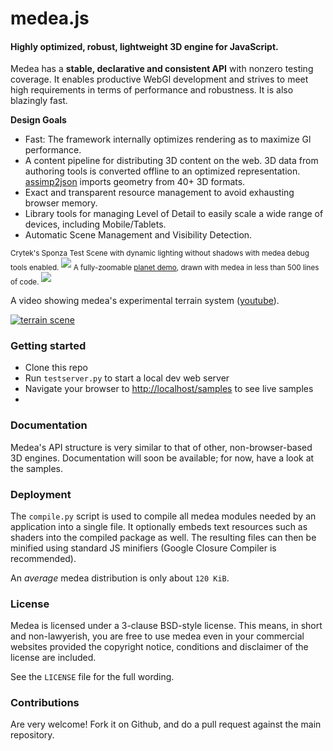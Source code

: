 medea.js
========

#### Highly optimized, robust, lightweight __3D engine for JavaScript__.  ####

Medea has a __stable, declarative and consistent API__ with nonzero testing coverage. It enables productive WebGl development and strives to meet high requirements in terms of performance and robustness. It is also blazingly fast.


**Design Goals**

 - Fast: The framework internally optimizes rendering as to maximize Gl performance.
 - A content pipeline for distributing 3D content on the web. 3D data from authoring tools is converted offline to an optimized representation. <a href="https://github.com/acgessler/assimp2json">assimp2json</a> imports geometry from 40+ 3D formats.
 - Exact and transparent resource management to avoid exhausting browser memory.
 - Library tools for managing Level of Detail to easily scale a wide range of devices, including Mobile/Tablets.
 - Automatic Scene Management and Visibility Detection.
<sub>
Crytek's Sponza Test Scene with dynamic lighting without shadows with medea debug tools enabled.
</sub>
<img src="http://www7.pic-upload.de/19.10.13/bxig953ohjh7.png"> </img>
<sub>
A fully-zoomable <a href="https://github.com/acgessler/webgl-lake">planet demo</a>, drawn with medea in less than 500 lines of code.
</sub>
<img src="https://camo.githubusercontent.com/23d2ea50757555192b605a15f13676b3c76bedc1/687474703a2f2f7331342e64697265637475706c6f61642e6e65742f696d616765732f3134303731302f32396b377338646e2e706e67"> </img>

A video showing medea's experimental terrain system (<a href="http://www.youtube.com/watch?v=VGLvI7iFjsE">youtube</a>).

<a href="http://www.youtube.com/watch?v=VGLvI7iFjsE"><img src="http://acgessler.github.com/medea.js/media/splash1.PNG" alt="terrain scene"></a>

### Getting started ###

 - Clone this repo
 - Run `testserver.py` to start a local dev web server
 - Navigate your browser to <a href="http://localhost/samples">http://localhost/samples</a> to see live samples
 - 
### Documentation ###

Medea's API structure is very similar to that of other, non-browser-based 3D engines. Documentation will soon be available; for now, have a look at the samples.


### Deployment ###

The `compile.py` script is used to compile all medea modules needed by an application into a single file. It optionally embeds text resources such as shaders into the compiled package as well. The resulting files can then be minified using standard JS minifiers (Google Closure Compiler is recommended).

An _average_ medea distribution is only about `120 KiB`.

### License ###

Medea is licensed under a 3-clause BSD-style license. This means, in short and non-lawyerish, you are free to use medea even in your commercial websites provided the copyright notice, conditions and disclaimer of the license are included. 

See the `LICENSE` file for the full wording.

### Contributions ###

Are very welcome! Fork it on Github, and do a pull request against the main repository.





